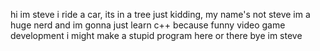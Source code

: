 hi im steve
i ride a car, its in a tree
just kidding, my name's not steve
im a huge nerd and im gonna just learn c++ because funny video game development
i might make a stupid program here or there
bye im steve
